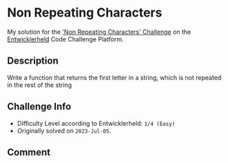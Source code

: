 # Non Repeating Characters

My solution for the ['Non Repeating Characters' Challenge](https://platform.entwicklerheld.de/challenge/non-repeating-characters?technology=python) on the [Entwicklerheld](https://platform.entwicklerheld.de/) Code Challenge Platform.

Description
---
Write a function that returns the first letter in a string, which is not repeated in the rest of the string

Challenge Info
---
* Difficulty Level according to Entwicklerheld: `1/4 (Easy)`
* Originally solved on `2023-Jul-05`.

Comment
---